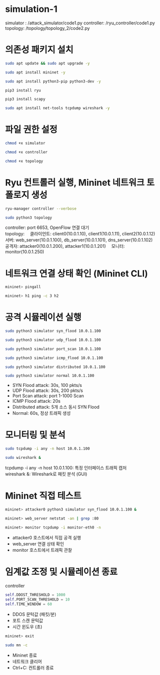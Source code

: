 # simulation-1
simulator : /attack_simulator/code1.py
controller: /ryu_controller/code1.py
topology: /topology/topology_2/code2.py

# 의존성 패키지 설치
```bash
sudo apt update && sudo apt upgrade -y

sudo apt install mininet -y

sudo apt install python3-pip python3-dev -y

pip3 install ryu

pip3 install scapy

sudo apt install net-tools tcpdump wireshark -y
```

# 파일 권한 설정
```bash
chmod +x simulator

chmod +x controller

chmod +x topology
```

# Ryu 컨트롤러 실행, Mininet 네트워크 토폴로지 생성
```bash
ryu-manager controller --verbose

sudo python3 topology
```
controller: port 6653, OpenFlow 연결 대기<br>
topology: 
&emsp;클라이언트: client0(10.0.1.10), client1(10.0.1.11), client2(10.0.1.12)
&emsp;서버: web_server(10.0.1.100), db_server(10.0.1.101), dns_server(10.0.1.102)
&emsp;공격자: attacker0(10.0.1.200), attacker1(10.0.1.201)
&emsp;모니터: monitor(10.0.1.250)

# 네트워크 연결 상태 확인 (Mininet CLI)
```bash
mininet> pingall

mininet> h1 ping -c 3 h2
```

# 공격 시뮬레이션 실행
```bash
sudo python3 simulator syn_flood 10.0.1.100

sudo python3 simulator udp_flood 10.0.1.100

sudo python3 simulator port_scan 10.0.1.100

sudo python3 simulator icmp_flood 10.0.1.100

sudo python3 simulator distributed 10.0.1.100

sudo python3 simulator normal 10.0.1.100
```
- SYN Flood attack: 30s, 100 pkts/s
- UDP Flood attack: 30s, 200 pkts/s
- Port Scan attack: port 1-1000 Scan 
- ICMP Flood attack: 20s
- Distributed attack: 5개 소스 동시 SYN Flood
- Normal: 60s, 정상 트래픽 생성

# 모니터링 및 분석
```bash
sudo tcpdump -i any -n host 10.0.1.100

sudo wireshark &
```
tcpdump -i any -n host 10.0.1.100: 특정 인터페이스 트래픽 캡처<br>
wireshark &: Wireshark로 패킷 분석 (GUI)

# Mininet 직접 테스트
```bash
mininet> attacker0 python3 simulator syn_flood 10.0.1.100 &

mininet> web_server netstat -an | grep :80

mininet> monitor tcpdump -i monitor-eth0 -n
```
- attacker0 호스트에서 직접 공격 실행
- web_server 연결 상태 확인
- monitor 호스트에서 트래픽 관찰

# 임계값 조정 및 시뮬레이션 종료
controller
```python
self.DDOST_THRESHOLD = 1000
self.PORT_SCAN_THRESHOLD = 10
self.TIME_WINDOW = 60
```
- DDOS 문턱값 (패킷/분)
- 포트 스캔 문턱값
- 시간 윈도우 (초)

```bash
mininet> exit

sudo mn -c
```
- Mininet 종료
- 네트워크 클리어
- Ctrl+C: 컨트롤러 종료
